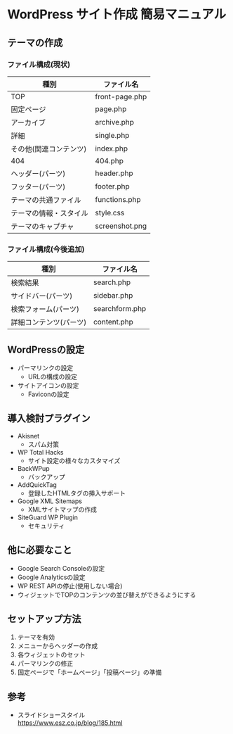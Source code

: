 # WordPress サイト作成 簡易マニュアル

## テーマの作成
### ファイル構成(現状)
| 種別 | ファイル名 |
| --- | --- |
| TOP | front-page.php |
| 固定ページ | page.php |
| アーカイブ | archive.php |
| 詳細 | single.php |
| その他(関連コンテンツ) | index.php |
| 404 | 404.php |
| ヘッダー(パーツ) | header.php |
| フッター(パーツ) | footer.php |
| テーマの共通ファイル | functions.php |
| テーマの情報・スタイル | style.css |
| テーマのキャプチャ | screenshot.png |

### ファイル構成(今後追加)
| 種別 | ファイル名 |
| --- | --- |
| 検索結果 | search.php |
| サイドバー(パーツ) | sidebar.php |
| 検索フォーム(パーツ) | searchform.php |
| 詳細コンテンツ(パーツ) | content.php |

## WordPressの設定
* パーマリンクの設定
  * URLの構成の設定
* サイトアイコンの設定
  * Faviconの設定

## 導入検討プラグイン
* Akisnet
  * スパム対策
* WP Total Hacks
  * サイト設定の様々なカスタマイズ
* BackWPup
  * バックアップ
* AddQuickTag
  * 登録したHTMLタグの挿入サポート
* Google XML Sitemaps
  * XMLサイトマップの作成
* SiteGuard WP Plugin
  * セキュリティ

## 他に必要なこと
* Google Search Consoleの設定
* Google Analyticsの設定
* WP REST APIの停止(使用しない場合)
* ウィジェットでTOPのコンテンツの並び替えができるようにする

## セットアップ方法
1. テーマを有効
2. メニューからヘッダーの作成
3. 各ウィジェットのセット
4. パーマリンクの修正
5. 固定ページで「ホームページ」「投稿ページ」の準備

## 参考
* スライドショースタイル  
https://www.esz.co.jp/blog/185.html